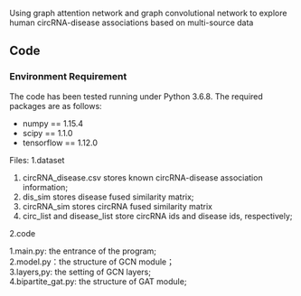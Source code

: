 Using graph attention network and graph convolutional network to explore human circRNA-disease associations based on multi-source data


## Code
### Environment Requirement
The code has been tested running under Python 3.6.8. The required packages are as follows:
- numpy == 1.15.4
- scipy == 1.1.0
- tensorflow == 1.12.0

Files: 
1.dataset
 1. circRNA_disease.csv stores known circRNA-disease association information;
 2. dis_sim stores disease fused similarity matrix;
 3. circRNA_sim stores circRNA fused similarity matrix
 4. circ_list and disease_list store circRNA ids and disease ids, respectively;
 
 
2.code

 1.main.py: the entrance of the program;  
 2.model.py：the structure of GCN module；  
 3.layers,py: the setting of GCN layers;    
 4.bipartite_gat.py: the structure of GAT module;      
 

